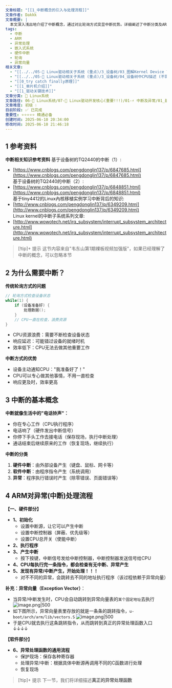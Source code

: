 ```yaml
---
文章标题: "[[1_中断概念的引入与处理流程]]"
文章作者: Dakkk
文章概要: |
  本文深入浅出地介绍了中断概念，通过对比轮询方式突显中断优势。详细阐述了中断分类及ARM架构下中断的硬件触发与软件处理流程，包括异常向量机制，旨在为读者构建中断处理的基础认知。
tags:
  - 中断
  - ARM
  - 异常处理
  - 嵌入式系统
  - 硬件中断
  - 轮询
  - 异常向量
相关文章:
  - "[[../../05-🚗 Linux驱动相关子系统 (重点)/3_设备树/03_图解Kernel Device Tree(设备树)的使用]]"
  - "[[../../05-🚗 Linux驱动相关子系统 (重点)/3_设备树/04_设备树中CPU描述 (不需要改)]]"
  - "[[0_try catch finally原理]]"
  - "[[1_单片机介绍]]"
  - "[[1_驱动关键技术]]"
文章分类: 🐧 Linux系统
文章路径: 06-🐧 Linux系统/07-🚗 Linux驱动开发核心(重要!!!)/01-⚡ 中断及异常/01_基于韦神设备树课程/1_中断概念的引入与处理流程.md
文章难度: 初级 💧
目前阶段: ✅ 已完成
重要性: ⭐⭐⭐⭐⭐ 精通必备
创建时间: 2025-06-10 20:34:00
修改时间: 2025-06-10 21:46:18
---
```


## 1 参考资料

**中断相关知识参考资料**
基于设备树的TQ2440的中断（1）:
- [https://www.cnblogs.com/pengdonglin137/p/6847685.html](https://www.cnblogs.com/pengdonglin137/p/6847685.html)  
基于设备树的TQ2440的中断（2）: 
- [https://www.cnblogs.com/pengdonglin137/p/6848851.html](https://www.cnblogs.com/pengdonglin137/p/6848851.html)  
基于tiny4412的Linux內核移植实例学习中断背后的知识:
- [http://www.cnblogs.com/pengdonglin137/p/6349209.html](http://www.cnblogs.com/pengdonglin137/p/6349209.html)  
Linux kernel的中断子系统系列文章:
- [http://www.wowotech.net/irq_subsystem/interrupt_subsystem_architecture.html](http://www.wowotech.net/irq_subsystem/interrupt_subsystem_architecture.html)

> [!tip]+ 提示
> 这节内容来自"韦东山第1期裸板视频加强版"，如果已经理解了中断的概念，可以忽略本节

## 2 为什么需要中断？

**传统轮询方式的问题**
```c
// 轮询方式检查设备状态
while(1) {
    if (设备准备好) {
        处理数据();
    }
    // CPU一直在检查，浪费资源
}
```
- CPU资源浪费：需要不断检查设备状态
- 响应延迟：可能错过设备的就绪时机
- 效率低下：CPU无法去做其他重要工作

**中断方式的优势**
- 设备主动通知CPU："我准备好了！"
- CPU可以专心做其他事情，不用一直检查
- 响应更及时，效率更高

## 3 中断的基本概念

**中断就像生活中的"电话铃声"：**
- 你在专心工作（CPU执行程序）
- 电话响了（硬件发出中断信号）
- 你停下手头工作去接电话（保存现场，执行中断处理）
- 通话结束后继续原来的工作（恢复现场，继续执行）

**中断的分类**
1. **硬件中断**：由外部设备产生（键盘、鼠标、网卡等）
2. **软件中断**：由程序指令产生（系统调用）
3. **异常**：程序执行错误时产生（除零错误、页面错误等）

## 4 ARM对异常(中断)处理流程

**【一、硬件部分】**
- **1、初始化**
	- 设置中断源，让它可以产生中断
	- 设置中断控制器（屏蔽、优先级等）
	- 设置CPU总开关（使能中断）
- **2、执行程序**
- **3、产生中断**
	- 按下按键，中断信号发给中断控制器，中断控制器发送信号给CPU
- **4、CPU每执行完一条指令，都会检查有无中断、异常产生**
- **5、发现有异常/中断产生，开始处理！！！**
	- 对不不同的异常，会跳转去不同的地址执行程序（该过程依赖于异常向量）

**补充：异常向量（Exception Vector）**：
- 当异常/中断发生时，CPU会自动跳转到异常向量表的`某个固定地址`去执行
  ![image.png|500](https://my-obsidian-image.oss-cn-guangzhou.aliyuncs.com/2025/06/66f2851da56c1aa4105eba6b3caadb18.png)
- 如下图所示，异常向量表里存放的就是一条条的跳转指令，`u-boot/arch/arm/lib/vectors.S`
  ![image.png|500](https://my-obsidian-image.oss-cn-guangzhou.aliyuncs.com/2025/06/37ae70262239de916b09a9fb618f904e.png)
- 于是CPU就去执行这条跳转指令，从而跳转到真正的异常处理函数入口 ↓↓↓↓

**【软件部分】**
- **6、异常处理函数的通用流程**
	- 保护现场：保存各种寄存器
	- 处理异常/中断：根据具体中断源再调用不同的C函数进行处理
	- 恢复现场

> [!tip]+ 提示
> 下一节，我们将详细描述**真正的异常处理函数**
